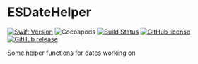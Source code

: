 # ESDateHelper

[![Swift Version](https://img.shields.io/badge/Swift-5.2-green.svg)](https://swift.org) ![Cocoapods](https://img.shields.io/cocoapods/v/ESDateHelper.svg) [![Build Status](https://travis-ci.com/eskaria/ESDateHelper.svg?branch=master)](https://travis-ci.com/emvakar/ESDateHelper) [![GitHub license](https://img.shields.io/github/license/eskaria/ESDateHelper.svg)](https://github.com/eskaria/ESDateHelper/blob/master/LICENSE) [![GitHub release](https://img.shields.io/github/release/eskaria/ESDateHelper.svg)](https://GitHub.com/eskaria/ESDateHelper/releases/)


Some helper functions for dates working on
